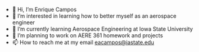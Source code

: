 - 👋 Hi, I’m Enrique Campos
- 👀 I’m interested in learning how to better myself as an aerospace engineer 
- 🌱 I’m currently learning Aerospace Engineering at Iowa State University  
- 💞️ I’m planning to work on AERE 361 homework and projects 
- 📫 How to reach me at my email eacampos@iastate.edu 

<!---
camposenac/camposenac is a ✨ special ✨ repository because its `README.md` (this file) appears on your GitHub profile.
You can click the Preview link to take a look at your changes.
--->
